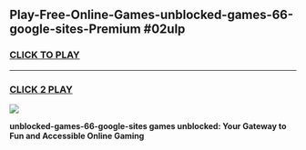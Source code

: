 
## Play-Free-Online-Games-unblocked-games-66-google-sites-Premium #02ulp
<h3>
<a href="https://premium.freeplayer.one?title=unblocked-games-66-google-sites&ref=8M">CLICK TO PLAY</a></h3>
<hr>

<h3>
<a href="https://premium.freeplayer.one?title=unblocked-games-66-google-sites&ref=8M">CLICK 2 PLAY</a>
  
</h3>

<a href="https://premium.freeplayer.one?title=unblocked-games-66-google-sites&ref=8M"><img src="https://clearcache.store/games.png"></a>


**unblocked-games-66-google-sites games unblocked: Your Gateway to Fun and Accessible Online Gaming**

